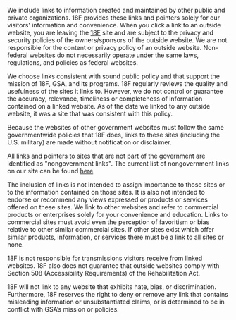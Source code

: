 We include links to information created and maintained by other public and private organizations. 18F provides these links and pointers solely for our visitors' information and convenience. When you click a link to an outside website, you are leaving the [18F](https://18f.gsa.gov) site and are subject to the privacy and security policies of the owners/sponsors of the outside website. We are not responsible for the content or privacy policy of an outside website. Non-federal websites do not necessarily operate under the same laws, regulations, and policies as federal websites.

We choose links consistent with sound public policy and that support the mission of 18F, GSA, and its programs.  18F regularly reviews the quality and usefulness of the sites it links to. However, we do not control or guarantee the accuracy, relevance, timeliness or completeness of information contained on a linked website. As of the date we linked to any outside website, it was a site that was consistent with this policy.

Because the websites of other government websites must follow the same governmentwide policies that 18F does, links to these sites (including the U.S. military) are made without notification or disclaimer.

All links and pointers to sites that are not part of the government are identified as "nongovernment links". The current list of nongovernment links on our site can be found [here](https://github.com/18F/18F.gsa.gov).

The inclusion of links is not intended to assign importance to those sites or to the information contained on those sites. It is also not intended to endorse or recommend any views expressed or products or services offered on these sites. We link to other websites and refer to commercial products or enterprises solely for your convenience and education. Links to commercial sites must avoid even the perception of favoritism or bias relative to other similar commercial sites. If other sites exist which offer similar products, information, or services there must be a link to all sites or none.

18F is not responsible for transmissions visitors receive from linked websites. 18F also does not guarantee that outside websites comply with Section 508 (Accessibility Requirements) of the Rehabilitation Act.

18F will not link to any website that exhibits hate, bias, or discrimination. Furthermore, 18F reserves the right to deny or remove any link that contains misleading information or unsubstantiated claims, or is determined to be in conflict with GSA’s mission or policies.
